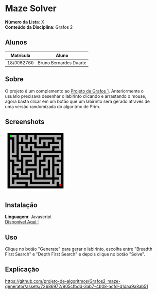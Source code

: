 # Maze Solver

**Número da Lista**: X<br>
**Conteúdo da Disciplina**: Grafos 2<br>

## Alunos
|Matrícula | Aluno |
| -- | -- |
| 18/0062760  |  Bruno Bernardes Duarte |

## Sobre 
O projeto é um complemento ao [Projeto de Grafos 1](https://github.com/projeto-de-algoritmos/Grafos1_maze-solver). Anteriormente o usuário precisava desenhar o labirinto clicando e arrastando o mouse,
agora basta clicar em um botão que um labirinto será gerado através de uma versão randomizada do algoritmo de Prim.

## Screenshots
<div>
<img src="./.github/01.png" alt="maze" width="200"/>
</div>

## Instalação 
**Linguagem**: Javascript<br>
[Disponível Aqui !](https://projeto-de-algoritmos.github.io/Grafos2_maze-generator/)
## Uso 
Clique no botão "Generate" para gerar o labirinto, escolha entre "Breadth First Search" e "Depth First Search" e depois clique no botão "Solve".

## Explicação

https://github.com/projeto-de-algoritmos/Grafos2_maze-generator/assets/72686972/905cfbdd-3ab7-4b08-acfd-d1daa9a8ab51


